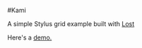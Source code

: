 #Kami

A simple Stylus grid example built with [Lost](https://github.com/corysimmons/lost)

Here's a [demo.](http://kvzivn.github.io/kami/)
